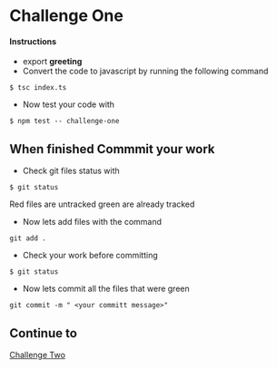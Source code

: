# Challenge One

#### Instructions

<!-- * Create a file called index.ts and hello-world.ts -->
<!-- * In hello-world.ts create a function called **helloWorld** that will return "hello world" -->
<!-- * Then export the helloWorld function from hello-world.ts. -->

<!-- - import the function into index.ts -->
<!-- - invoke the function in index.ts and store the result in an exported variable called **greeting** -->

- export **greeting**
- Convert the code to javascript by running the following command

```
$ tsc index.ts
```

- Now test your code with

```
$ npm test -- challenge-one
```

## When finished Commmit your work

- Check git files status with

```
$ git status
```

Red files are untracked green are already tracked

- Now lets add files with the command

```
git add .
```

- Check your work before committing

```
$ git status
```

- Now lets commit all the files that were green

```
git commit -m " <your committ message>"
```

## Continue to

[Challenge Two](../challenge-two/README.md)
